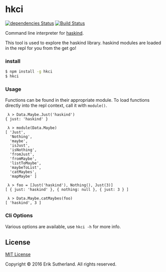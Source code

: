 # hkci

[![dependencies Status](https://david-dm.org/MrRacoon/haskind/status.svg)](https://david-dm.org/MrRacoon/hkci)
[![Build Status](https://travis-ci.org/MrRacoon/hkci.svg?branch=master)](https://travis-ci.org/MrRacoon/hkci)

Command line interpreter for [haskind](https://github.com/MrRacoon/haskind).

This tool is used to explore the haskind library. haskind modules are loaded in
the repl for you from the get go!

### install

```bash
$ npm install -g hkci
$ hkci
```

### Usage

Functions can be found in their appropriate module. To load functions directly
into the repl context, call it with `module()`.

```
 λ > Data.Maybe.Just('haskind')
{ just: 'haskind' }

 λ > module(Data.Maybe)
[ 'Just',
  'Nothing',
  'maybe',
  'isJust',
  'isNothing',
  'fromJust',
  'fromMaybe',
  'listToMaybe',
  'maybeToList',
  'catMaybes',
  'mapMaybe' ]

 λ > foo = [Just('haskind'), Nothing(), Just(3)]
[ { just: 'haskind' }, { nothing: null }, { just: 3 } ]

 λ > Data.Maybe.catMaybes(foo)
[ 'haskind', 3 ]
```

### Cli Options

Various options are available, use `hkci -h` for more info.

## License

[MIT License](http://opensource.org/licenses/MIT)

Copyright &copy; 2016 Erik Sutherland. All rights reserved.
